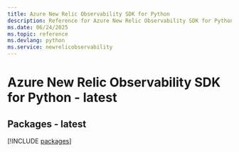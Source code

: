 ```yaml
---
title: Azure New Relic Observability SDK for Python
description: Reference for Azure New Relic Observability SDK for Python
ms.date: 06/24/2025
ms.topic: reference
ms.devlang: python
ms.service: newrelicobservability
---
```

# Azure New Relic Observability SDK for Python - latest
## Packages - latest
[!INCLUDE [packages](new-relic-observability-index.md)]